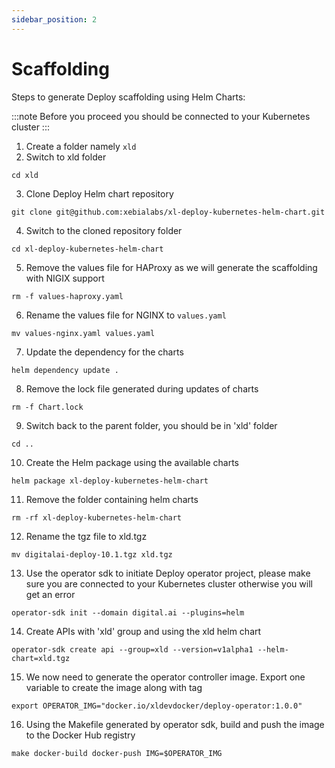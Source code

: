 ```yaml
---
sidebar_position: 2
---
```


# Scaffolding

Steps to generate Deploy scaffolding using Helm Charts:

:::note
Before you proceed you should be connected to your Kubernetes cluster
:::

1. Create a folder namely `xld`
2. Switch to xld folder 
```
cd xld
```
3. Clone Deploy Helm chart repository 
```
git clone git@github.com:xebialabs/xl-deploy-kubernetes-helm-chart.git
```
4. Switch to the cloned repository folder
```
cd xl-deploy-kubernetes-helm-chart
```
5. Remove the values file for HAProxy as we will generate the scaffolding with NIGIX support
```    
rm -f values-haproxy.yaml
```
6. Rename the values file for NGINX to `values.yaml`
```
mv values-nginx.yaml values.yaml
```
7. Update the dependency for the charts
```
helm dependency update .
```
8. Remove the lock file generated during updates of charts
```    
rm -f Chart.lock
```
9. Switch back to the parent folder, you should be in 'xld' folder
```
cd ..
```
10. Create the Helm package using the available charts
```
helm package xl-deploy-kubernetes-helm-chart
```
11. Remove the folder containing helm charts
```
rm -rf xl-deploy-kubernetes-helm-chart
```
12. Rename the tgz file to xld.tgz
```
mv digitalai-deploy-10.1.tgz xld.tgz
```
13. Use the operator sdk to initiate Deploy operator project, please make sure you are connected to your Kubernetes cluster otherwise you will get an error
```
operator-sdk init --domain digital.ai --plugins=helm
```
14. Create APIs with 'xld' group and using the xld helm chart
```
operator-sdk create api --group=xld --version=v1alpha1 --helm-chart=xld.tgz
```
15. We now need to generate the operator controller image. Export one variable to create the image along with tag
```
export OPERATOR_IMG="docker.io/xldevdocker/deploy-operator:1.0.0"
```
16. Using the Makefile generated by operator sdk, build and push the image to the Docker Hub registry
```
make docker-build docker-push IMG=$OPERATOR_IMG
```
